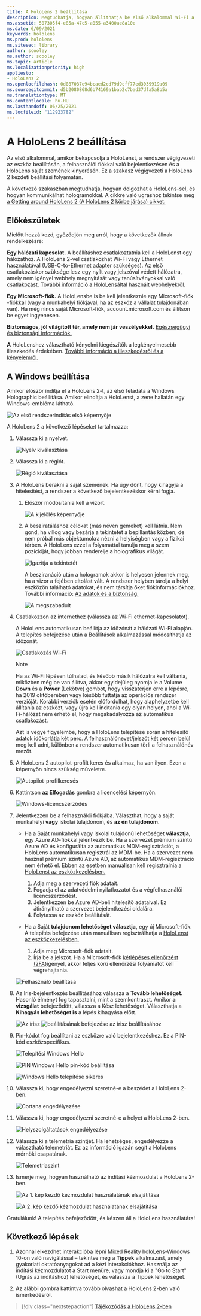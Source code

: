 ```yaml
---
title: A HoloLens 2 beállítása
description: Megtudhatja, hogyan állíthatja be első alkalommal Wi-Fi a HoloLens 2-t egy Microsoft- (MSA-) vagy Azure Active Directory-fiókkal egy hálózaton keresztül.
ms.assetid: 507305f4-e85a-47c5-a055-a3400ae8a10e
ms.date: 6/09/2021
keywords: hololens
ms.prod: hololens
ms.sitesec: library
author: scooley
ms.author: scooley
ms.topic: article
ms.localizationpriority: high
appliesto:
- HoloLens 2
ms.openlocfilehash: 0d087037e94bcaed2cd79d9cff77ed3039919a09
ms.sourcegitcommit: d5b2080868d6b74169a1bab2c7bad37dfa5a8b5a
ms.translationtype: MT
ms.contentlocale: hu-HU
ms.lasthandoff: 06/25/2021
ms.locfileid: "112923782"
---
```

# <a name="set-up-your-hololens-2"></a>A HoloLens 2 beállítása

Az első alkalommal, amikor bekapcsolja a HoloLenst, a rendszer végigvezeti az eszköz beállításán, a felhasználói fiókkal való bejelentkezésen és a HoloLens saját szemének kinyerésén.  Ez a szakasz végigvezeti a HoloLens 2 kezdeti beállítási folyamatán.

A következő szakaszban megtudhatja, hogyan dolgozhat a HoloLens-sel, és hogyan kommunikálhat hologramokkal. A cikkre való ugráshoz tekintse meg [a Getting around HoloLens 2 (A HoloLens 2 körbe járása) cikket.](hololens2-basic-usage.md)

## <a name="before-you-start"></a>Előkészületek

Mielőtt hozzá kezd, győződjön meg arról, hogy a következők állnak rendelkezésre:

**Egy hálózati kapcsolat.** A beállításhoz csatlakoztatnia kell a HoloLenst egy hálózathoz. A HoloLens 2-vel csatlakozhat Wi-Fi vagy Ethernet használatával (USB-C-to-Ethernet adapter szükséges). Az első csatlakozáskor szüksége lesz egy nyílt vagy jelszóval védett hálózatra, amely nem igényel webhely megnyitását vagy tanúsítványokkal való csatlakozást. [További információ a HoloLens](hololens-offline.md)által használt webhelyekről.

**Egy Microsoft-fiók.** A HoloLensbe is be kell jelentkeznie egy Microsoft-fiók -fiókkal (vagy a munkahelyi fiókjával, ha az eszköz a vállalat tulajdonában van). Ha még nincs saját Microsoft-fiók, account.microsoft.com és [](https://account.microsoft.com) állítson be egyet ingyenesen.

**Biztonságos, jól világított tér, amely nem jár veszélyekkel.** [Egészségügyi és biztonsági információk.](https://go.microsoft.com/fwlink/p/?LinkId=746661)

**A** HoloLenshez választható kényelmi kiegészítők a legkényelmesebb illeszkedés érdekében. [További információ a illeszkedésről és a kényelemről.](hololens2-setup.md#adjust-fit)

## <a name="set-up-windows"></a>A Windows beállítása

Amikor először indítja el a HoloLens 2-t, az első feladata a Windows Holographic beállítása.  Amikor elindítja a HoloLenst, a zene hallatán egy Windows-embléma látható.

![Az első rendszerindítás első képernyője](images/01-magic-moment.png)

A HoloLens 2 a következő lépéseket tartalmazza:

1. Válassza ki a nyelvet.

    ![Nyelv kiválasztása](images/04-language.png)

1. Válassza ki a régiót.

    ![Régió kiválasztása](images/05-region.png)

1. A HoloLens berakni a saját szemének.  Ha úgy dönt, hogy kihagyja a hitelesítést, a rendszer a következő bejelentkezéskor kérni fogja. 

    1. Először módosítania kell a vizort.
    
        ![A kijelölés képernyője](images/06-et-corners.png)

    2. A besziratáláshoz célokat (más néven gemeket) kell látnia. Nem gond, ha villog vagy bezárja a tekintetét a bepillantás közben, de nem próbál más objektumokra nézni a helyiségben vagy a fizikai térben. A HoloLens ezzel a folyamattal tanulja meg a szem pozícióját, hogy jobban renderelje a holografikus világát. 

        ![Igazítja a tekintetét](images/07-adjust-eyes.png)

        A besziranáció után a hologramok akkor is helyesen jelennek meg, ha a vizor a fejében eltolást vált. A rendszer helyben tárolja a helyi eszközön található adatokat, és nem társítja őket fiókinformációkhoz. További információ: [Az adatok és a biztonság.](hololens-calibration.md#calibration-data-and-security)

        ![A megszabadult](images/calibration-complete.png)

1. Csatlakozzon az internethez (válassza az Wi-Fi ethernet-kapcsolatot).

     A HoloLens automatikusan beállítja az időzónát a hálózati Wi-Fi alapján. A telepítés befejezése után a Beállítások alkalmazással módosíthatja az időzónát.

    ![Csatlakozás Wi-Fi](images/11-network.png)

    > [!NOTE] 
    > Ha az Wi-Fi lépésen túlhalad, és később másik hálózatra kell váltania, miközben még be van állítva, akkor egyidejűleg nyomja le a Volume **Down** és a **Power** (Lekötve) gombot, hogy visszatérjen erre a lépésre, ha 2019 októberében vagy később futtatja az operációs rendszer verzióját. Korábbi verziók esetén előfordulhat, [](hololens-recovery.md) hogy alaphelyzetbe kell állítania az eszközt, vagy újra kell indítania egy olyan helyen, ahol a Wi-Fi-hálózat nem érhető el, hogy megakadályozza az automatikus csatlakozást.
    > 
    > Azt is vegye figyelembe, hogy a HoloLens telepítése során a hitelesítő adatok időkorlátja két perc. A felhasználónevet/jelszót két percen belül meg kell adni, különben a rendszer automatikusan törli a felhasználónév mezőt.

1. A HoloLens 2 autopilot-profilt keres és alkalmaz, ha van ilyen. Ezen a képernyőn nincs szükség műveletre.
 
    ![Autopilot-profilkeresés](images/autopilot-profile-search.png) 

1. Kattintson **az Elfogadás** gombra a licencelési képernyőn.

    ![Windows-licencszerződés](images/windows-license-agreement.png)

1. Jelentkezzen be a felhasználói fiókjába. Választhat, hogy a saját munkahelyi **vagy** iskolai tulajdonom, és **az én tulajdonom.**

    - Ha a Saját munkahelyi vagy iskolai tulajdonú lehetőséget **választja,** egy Azure AD-fiókkal jelentkezik be. Ha a szervezet prémium szintű Azure AD és konfigurálta az automatikus MDM-regisztrációt, a HoloLens automatikusan regisztrál az MDM-be. Ha a szervezet nem használ prémium szintű Azure AD, az automatikus MDM-regisztráció nem érhető el. Ebben az esetben manuálisan kell regisztrálnia [a HoloLenst az eszközkezelésben.](hololens-enroll-mdm.md#different-ways-to-enroll)

        1. Adja meg a szervezeti fiók adatait.
        1. Fogadja el az adatvédelmi nyilatkozatot és a végfelhasználói licencszerződést.
        1. Jelentkezzen be Azure AD-beli hitelesítő adataival. Ez átirányítható a szervezet bejelentkezési oldalára.
        1. Folytassa az eszköz beállítását.

    - Ha a Saját **tulajdonom lehetőséget választja,** egy új Microsoft-fiók. A telepítés befejezése után manuálisan regisztrálhatja a [HoloLenst az eszközkezelésben.](hololens-enroll-mdm.md#different-ways-to-enroll)

        1. Adja meg Microsoft-fiók adatait.
        2. Írja be a jelszót. Ha a Microsoft-fiók [kétlépéses ellenőrzést (2FA)](https://blogs.technet.microsoft.com/microsoft_blog/2013/04/17/microsoft-account-gets-more-secure/)igényel, akkor teljes körű ellenőrzési folyamatot kell végrehajtania.

    ![Felhasználó beállítása](images/13-device-owner.png)

1. Az Iris-bejelentkezés beállításához válassza a **Tovább lehetőséget.** Hasonló élményt fog tapasztalni, mint a szemkontraszt. Amikor **a vizsgálat** befejeződött, válassza a Kész lehetőséget. Választhatja a **Kihagyás lehetőséget is** a lépés kihagyása előtt.
    
    ![Az írisz ](images/setup-iris.png) ![ beállításának befejezése az írisz beállításához](images/iris-setup-complete.png) 
     
  
1. Pin-kódot fog beállítani az eszközre való bejelentkezéshez. Ez a PIN-kód eszközspecifikus. 

    ![Telepítési Windows Hello](images/setup-windows-hello.png)

    ![PIN Windows Hello pin-kód beállítása](images/windows-hello-pin.png)

    ![Windows Hello telepítése sikeres](images/windows-hello-successful.png) 
    
1. Válassza ki, hogy engedélyezni szeretné-e a beszédet a HoloLens 2-ben.

    ![Cortana engedélyezése](images/22-do-more-with-voice.png)

1. Válassza ki, hogy engedélyezni szeretné-e a helyet a HoloLens 2-ben.
    
    ![Helyszolgáltatások engedélyezése](images/setup-location-services.png)

1. Válassza ki a telemetria szintjét. Ha lehetséges, engedélyezze a választható telemetriát. Ez az információ igazán segít a HoloLens mérnöki csapatának.

     ![Telemetriaszint](images/24-telemetry.png)

1. Ismerje meg, hogyan használható az indítási kézmozdulat a HoloLens 2-ben.

     ![Az 1. kép kezdő kézmozdulat használatának elsajátítása](images/26-01-startmenu-learning.png)

     ![A 2. kép kezdő kézmozdulat használatának elsajátítása](images/26-02-startmenu-learning.png)

Gratulálunk!  A telepítés befejeződött, és készen áll a HoloLens használatára!

## <a name="next-steps"></a>Következő lépések

1. Azonnal elkezdhet interakcióba lépni Mixed Reality holoLens-Windows 10-on való navigálással – tekintse meg a **Tippek** alkalmazást, amely gyakorlati oktatóanyagokat ad a kézi interakciókhoz. Használja az indítási kézmozdulatot a Start menüre, vagy mondja ki a "Go to Start" (Ugrás az indításhoz) lehetőséget, és válassza a Tippek lehetőséget.

1. Az alábbi gombra kattintva tovább olvashat a HoloLens 2-ben való ismerkedésről.

> [!div class="nextstepaction"]
> [Tájékozódás a HoloLens 2-ben](hololens2-basic-usage.md)
